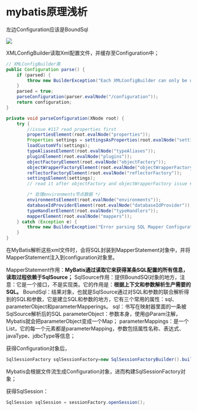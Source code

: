 # mybatis原理浅析

左边Configuration应该是BoundSql



![](D:\Work\TyporaNotes\note\mybatis\pict\mybatis原理浅析.png)

XMLConfigBuilder读取Xml配置文件，并缓存至Configuration中；

```java
// XMLConfigBuilder类
public Configuration parse() {
    if (parsed) {
        throw new BuilderException("Each XMLConfigBuilder can only be used once.");
    }
    parsed = true;
    parseConfiguration(parser.evalNode("/configuration"));
    return configuration;
}

private void parseConfiguration(XNode root) {
    try {
        //issue #117 read properties first
        propertiesElement(root.evalNode("properties"));
        Properties settings = settingsAsProperties(root.evalNode("settings"));
        loadCustomVfs(settings);
        typeAliasesElement(root.evalNode("typeAliases"));
        pluginElement(root.evalNode("plugins"));
        objectFactoryElement(root.evalNode("objectFactory"));
        objectWrapperFactoryElement(root.evalNode("objectWrapperFactory"));
        reflectorFactoryElement(root.evalNode("reflectorFactory"));
        settingsElement(settings);
        // read it after objectFactory and objectWrapperFactory issue #631

        /* 处理environments节点数据 */
        environmentsElement(root.evalNode("environments"));
        databaseIdProviderElement(root.evalNode("databaseIdProvider"));
        typeHandlerElement(root.evalNode("typeHandlers"));
        mapperElement(root.evalNode("mappers"));
    } catch (Exception e) {
        throw new BuilderException("Error parsing SQL Mapper Configuration. Cause: " + e, e);
    }
}
```

在MyBatis解析这些xml文件时，会将SQL封装到MapperStatement对象中，并将MapperStatement注入到configuration对象里。

MapperStatement作用：**MyBatis通过读取它来获得某条SQL配置的所有信息，读取过程依赖于SqlSource；**
SqlSource作用：提供BoundSQl对象的地方，注意：它是一个接口，不是实现类。它的作用是：**根据上下文和参数解析生产需要的SQL。**
BoundSql：结果对象，也就是SqlSource通过对SQL和参数的联合解析得到的SQL和参数，它是建立SQL和参数的地方，它有三个常用的属性：sql、parameterObject和parameterMapperings。
	sql：书写在映射器里面的一条被SqlSource解析后的SQL
	parameterObject：参数本身，使用@Param注解，Mybatis就会把parameterObject变成一个Map；
	parameterMappings：是一个List，它的每一个元素都是parameterMapping，参数包括属性名称、表达式、javaType、jdbcType等信息；

获得Configuration对象后，

```java
SqlSessionFactory sqlSessionFactory=new SqlSessionFactoryBuilder().build(inputStream);
```

Mybatis会根据文件流生成Configuration对象，进而构建SqlSessionFactory对象；



获得SqlSession：

```java
SqlSession sqlSession = sessionFactory.openSession();
```

